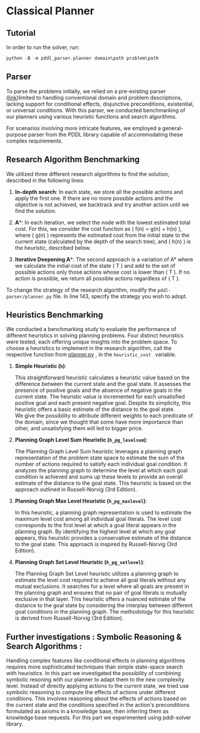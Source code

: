 # Classical Planner

## Tutorial
In order to run the solver, run:

```python
python -B -m pddl_parser.planner domain\path problem\path
```

## Parser

   To parse the problems initially, we relied on a pre-existing parser ([link](https://github.com/pucrs-automated-planning/pddl-parser))limited to handling conventional domain and problem descriptions, lacking support for conditional effects, disjunctive preconditions, existential, or universal conditions. With this parser, we conducted benchmarking of our planners using various heuristic functions and search algorithms.

For scenarios involving more intricate features, we employed a general-purpose parser from the PDDL library capable of accommodating these complex requirements.

## Research Algorithm Benchmarking

We utilized three different research algorithms to find the solution, described in the following lines:

1. **In-depth search**: In each state, we store all the possible actions and apply the first one. If there are no more possible actions and the objective is not achieved, we backtrack and try another action until we find the solution.

2. **A***: In each iteration, we select the node with the lowest estimated total cost. For this, we consider the cost function as \( f(n) = g(n) + h(n) \), where \( g(n) \) represents the estimated cost from the initial state to the current state (calculated by the depth of the search tree), and \( h(n) \) is the heuristic, described below.

3. **Iterative Deepening A***: The second approach is a variation of A* where we calculate the initial cost of the state \( T \) and add to the set of possible actions only those actions whose cost is lower than \( T \). If no action is possible, we return all possible actions regardless of \( T \).

To change the strategy of the research algorithm, modify the ```pddl-parser/planner.py``` file. In line 143, specify the strategy you wish to adopt.

## Heuristics Benchmarking

We conducted a benchmarking study to evaluate the performance of different heuristics in solving planning problems. Four distinct heuristics were tested, each offering unique insights into the problem space.
To choose a heuristics to implement in the research algorithm, call the respective function from [planner.py]([https://github.com/user/repository/blob/branch/path/to/file](https://github.com/Salahidine2002/Plannif_auto/blob/main/pddl_parser/planner.py))
, in the ```heuristic_cost ``` variable.

1. **Simple Heuristic (`h`)**:

   This straightforward heuristic calculates a heuristic value based on the difference between the current state and the goal state. It assesses the presence of positive goals and the absence of negative goals in the current state. The heuristic value is incremented for each unsatisfied positive goal and each present negative goal. Despite its simplicity, this heuristic offers a basic estimate of the distance to the goal state.  
   We give the possibility to attribute different weights to each predicate of the domain, since we thought that some have more importance than other, and unsatisfying them will led to bigger price.

2. **Planning Graph Level Sum Heuristic (`h_pg_levelsum`)**:

   The Planning Graph Level Sum heuristic leverages a planning graph representation of the problem state space to estimate the sum of the number of actions required to satisfy each individual goal condition. It analyzes the planning graph to determine the level at which each goal condition is achieved and sums up these levels to provide an overall estimate of the distance to the goal state. This heuristic is based on the approach outlined in Russell-Norvig (3rd Edition).

3. **Planning Graph Max Level Heuristic (`h_pg_maxlevel`)**:

   In this heuristic, a planning graph representation is used to estimate the maximum level cost among all individual goal literals. The level cost corresponds to the first level at which a goal literal appears in the planning graph. By identifying the highest level at which any goal appears, this heuristic provides a conservative estimate of the distance to the goal state. This approach is inspired by Russell-Norvig (3rd Edition).


5. **Planning Graph Set Level Heuristic (`h_pg_setlevel`)**:

   The Planning Graph Set Level heuristic utilizes a planning graph to estimate the level cost required to achieve all goal literals without any mutual exclusions. It searches for a level where all goals are present in the planning graph and ensures that no pair of goal literals is mutually exclusive in that layer. This heuristic offers a nuanced estimate of the distance to the goal state by considering the interplay between different goal conditions in the planning graph. The methodology for this heuristic is derived from Russell-Norvig (3rd Edition).

## Further investigations : Symbolic Reasoning & Search Algorithms : 

   Handling complex features like conditional effects in planning algorithms requires more sophisticated techniques than simple state-space search with heuristics. In this part we investigated the possibility of combining
symbolic resoning with our planner to adapt them to the new complexity level. Instead of directly applying actions to the current state, we tried use symbolic reasoning to compute the effects of actions under different conditions. This involves reasoning about the effects of actions based on the current state and the conditions specified in the action's preconditions formulated as axioms in a knowledge base, then inferring them as knowledge base requests. For this part we experimented using pddl-solver library. 
